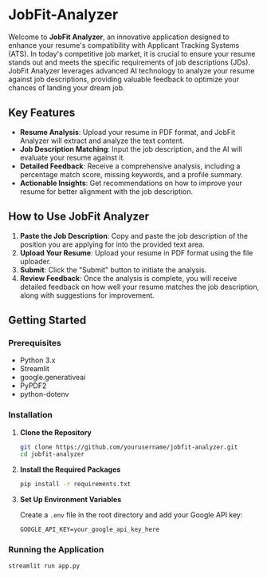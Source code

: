 # JobFit-Analyzer

Welcome to **JobFit Analyzer**, an innovative application designed to enhance your resume's compatibility with Applicant Tracking Systems (ATS). In today's competitive job market, it is crucial to ensure your resume stands out and meets the specific requirements of job descriptions (JDs). JobFit Analyzer leverages advanced AI technology to analyze your resume against job descriptions, providing valuable feedback to optimize your chances of landing your dream job.

## Key Features

- **Resume Analysis**: Upload your resume in PDF format, and JobFit Analyzer will extract and analyze the text content.
- **Job Description Matching**: Input the job description, and the AI will evaluate your resume against it.
- **Detailed Feedback**: Receive a comprehensive analysis, including a percentage match score, missing keywords, and a profile summary.
- **Actionable Insights**: Get recommendations on how to improve your resume for better alignment with the job description.

## How to Use JobFit Analyzer

1. **Paste the Job Description**: Copy and paste the job description of the position you are applying for into the provided text area.
2. **Upload Your Resume**: Upload your resume in PDF format using the file uploader.
3. **Submit**: Click the "Submit" button to initiate the analysis.
4. **Review Feedback**: Once the analysis is complete, you will receive detailed feedback on how well your resume matches the job description, along with suggestions for improvement.

## Getting Started

### Prerequisites

- Python 3.x
- Streamlit
- google.generativeai
- PyPDF2
- python-dotenv

### Installation

1. **Clone the Repository**

    ```sh
    git clone https://github.com/yourusername/jobfit-analyzer.git
    cd jobfit-analyzer
    ```

2. **Install the Required Packages**

    ```sh
    pip install -r requirements.txt
    ```

3. **Set Up Environment Variables**

    Create a `.env` file in the root directory and add your Google API key:

    ```plaintext
    GOOGLE_API_KEY=your_google_api_key_here
    ```

### Running the Application

```sh
streamlit run app.py
